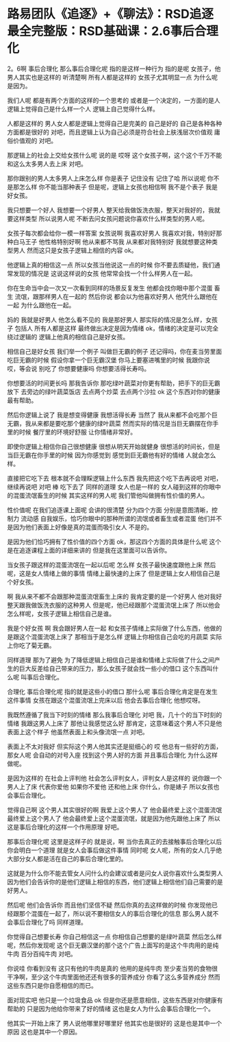 # 路易团队《追逐》+《聊法》：RSD追逐最全完整版：RSD基础课：2.6事后合理化

2。6啊 事后合理化 那么事后合理化呢 指的是这样一种行为 指的是呢 女孩子，他男人其实也是这样的 听清楚啊 所有人都是这样的 女孩子尤其明显一点 为什么呢 是因为。

我们人呢 都是有两个方面的这样的一个思考的 或者是一个决定的，一方面的是人逻辑上觉得自己是什么样一个人 逻辑上自己觉得什么样。

人都是这样的 男人女人都是逻辑上觉得自己是完美的 自己是好的 自己是各种各种方面都是很好的 对吧，而且逻辑上认为自己必须是符合社会上肤浅层次价值观 庸俗价值观的 对吧。

那逻辑上的社会上交给女孩什么呢 说的是 哎呀 这个女孩子啊，这个这个千万不能和这么太多男人去上床 对吧。

那你跟别的男人太多男人上床怎么样 你是表子 记住没有 记住了哈 所以说呢 你不是那怎么样 你不能当那种表子 但是呢，逻辑上女孩也相信啊 我不是个表子 我是好女孩。

我只想要一个好人 我想要一个好男人 整天给我做饭洗衣服，整天对我好的，我就要这样类型 所以说男人呢 不断去问女孩问题说你喜欢什么样类型的男人呢。

女孩子每次都会给你一模一样答案 女孩说啊 我喜欢好男人 我喜欢对我，特别好那种白马王子 他性格特别好啊 他从来都不骂我 从来都对我特别好 我就想要这种类型男人 然而这只是女孩子逻辑上相信的内容 ok。

他逻辑上真的相信这一点 所以女孩当他说这一点的时候 你不要去质疑他，我们通常发现的情况是 这说这样说的女孩 他常常会找一个什么样男人在一起。

你在生命当中会一次又一次看到同样的场景反复发生 他都会找你眼中那个混蛋 畜生 流氓，跟那样男人在一起的 然后你说 都会以为他喜欢好男人 他凭什么跟他在一起 为什么跟他在一起。

妈的 我就是好男人 他怎么看不见的 我是那好男人 那实际的情况是怎么样，女孩子 包括人 所有人都是这样 最终做出决定是因为情绪 ok，情绪的决定是可以完全绕过逻辑的 逻辑上他真的相信自己是好女孩。

相信自己是好女孩 我们举一个例子 叫做巨无霸的例子 还记得吗，你在麦当劳里面吃巨无霸的时候 假设你拿一个巨无霸汉堡 你马上要塞进嘴里的时候 我跟你说 哎，等会说 别吃了 你想要健康吗 你想要活得长寿吗。

你想要活的时间更长吗 那我告诉你 那吃绿叶蔬菜对你更有帮助，把手下的巨无霸放下 去旁边的绿叶蔬菜饭店 去点两个炒菜 去点两个沙拉 ok 这个东西对你的健康最有帮助。

然后你逻辑上说了 我是想变得健康 我想活得长寿 当然了 我从来都不会吃那个巨无霸，我从来都是要吃那个健康的绿叶蔬菜 然而实际的情况是当巨无霸摆在你手里的时候 餐厅里的环境好舒服 让你情绪非常好。

即使你逻辑上相信你自己很想健康 很想从明天开始就健身 很想活的时间长，但是当巨无霸在你手里的时候 因为你感觉到 感觉到巨无霸他有好的情绪 人就会怎么样。

直接把它吃下去 根本就不会理睬逻辑上什么东西 我先把这个吃下去再说吧 对吧，继续再说吧 对吧 棒 吃下去了 同样的道理 女人也是一样的 女人碰到这样的你眼中的混蛋流氓畜生的时候 其实这样的男人呢 我们管他叫做拥有性价值的男人。

性价值呢 在我们追逐课上面呢 会讲的很清楚 分为四个方面 分别是意图清晰，控制力 流动感 自我娱乐，恰巧你眼中的那种所谓的流氓或者畜生或者混蛋 他们并不是因为他们表面上好像是真的混蛋而吸引女人 不是的。

是因为他们恰巧拥有了性价值的四个方面 ok，那这四个方面的具体是什么呢 这个是在追逐课程上面的详细来讲的 但是我在这里面可以告诉你。

当女孩子跟这样的混蛋流氓在一起以后呢 怎么样 女孩子最快速度跟他上床 然后呢，这是女人情绪上做的事情 情绪上最快速的上床了 但是逻辑上女人相信自己是个好女孩。

啊 我从来不都不会跟那种混蛋流氓畜生上床的 我肯定要的是一个好男人 他对我好 整天跟我做饭洗衣服的这种男人 但是呢，他已经跟那个混蛋流氓上床了 所以他会怎么样呢，女孩子逻辑上相信自己是谁。

我是个好女孩 啊 我会跟好男人在一起 和女孩子情绪上实际做了什么东西，他做的是跟这个混蛋流氓上床了 那相当于是怎么样 逻辑上你相信自己会吃的月蔬菜 实际上你吃了菊无霸。

同样道理 那为了避免 为了降低逻辑上相信自己是谁和情绪上实际做了什么之间产生的巨大反差给自己带来的压力，那么女孩子就会找一些小的借口 这个东西叫什么呢 叫事后合理化。

合理化 事后合理化呢 指的就是这些小的借口 那什么呢 事后合理化肯定是在发生这件事情 女孩在跟这个混蛋流氓上完床以后 他会去事后合理化 他想哎呀。

我既然遵循了我当下时刻的情绪 那么我事后合理化 对吧 我，几十个的当下时刻的情绪 我跟这男人上床了 那他让我感觉这么好 那肯定，这意味着这个男人不只是他表面上这个样子 他虽然表面上和头像流氓一点 对吧。

表面上不太对我好 但实际这个男人他其实还是挺细心的 哎 他总有一些好的方面，那女人呢 会自动的对号入座 找到这个男人好的方面 并且事后合理化 为什么这样做呢。

是因为这样的 在社会上评判他 社会怎么评判女人，评判女人是这样的 说你跟一个男人上了床 代表你爱他 如果你不爱他 还和他上床 你什么，你是婊子 所以女孩也会事后合理化。

觉得自己啊 这个男人其实很好的啊 我爱上这个男人了 他会最终爱上这个混蛋流氓 最终爱上这个男人了 他会最终爱上这个混蛋流氓，就是因为他先跟他上床了 所以这是事后合理化的这样一个作用原理 好吧。

那事后合理化呢 这里是这样子的 就是说，啊 当你去真正的去接触事后合理化以后 你会明白一个道理 就是女人会事后做这件事情 同时呢 女人呢，所有的女人几乎绝大部分女人都是活在自己的事后合理化里的。

这就是为什么你不能去管女人问什么约会建议或者是问女人说你喜欢什么类型男人 因为他们会告诉你的是他们逻辑上相信的东西，他们逻辑上相信他们自己需要的是好男人。

然后呢 他们会告诉你 而且他们坚信不疑 然后你真的去这样做的时候 你发现他已经跟那个混蛋在一起了，所以说不要相信女人的事后合理化的信息 那么男人就不会事后合理化了吗 同样道理。

你觉得自己想要长寿 你自己相信这一点 你相信自己想要的是绿叶蔬菜 然后怎么样呢，然后你发现呢 这个巨无霸汉堡的那个这个广告上面写的是这个牛肉用的是纯牛肉 百分百纯牛肉 对吧。

你说哇 你看到没有 这只有他的牛肉是真的 他用的是纯牛肉 至少麦当劳的食物很干净啊，至少这个牛肉里面他还还有很多的营养成分 你看了这么多营养成分 然而这些东西只是你自愿相信的而已。

面对现实吧 他只是一个垃圾食品 ok 但是你还是愿意相信，这些东西是对你健康有帮助的 只是因为他给你带来了好的情绪 这也是女人为什么会事后合理化一个。

他其实一开始上床了 男人说他哪里好哪里好 他其实也是很好的 这是也是其中一个原因 这也是其中一个原因。